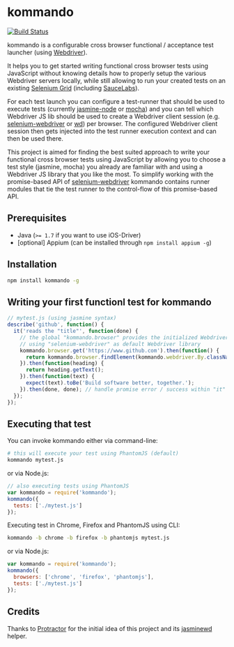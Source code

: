 # kommando

[![Build Status](https://travis-ci.org/uxebu/kommando.png?branch=master)](https://travis-ci.org/uxebu/kommando)

kommando is a configurable cross browser functional / acceptance test launcher
(using [Webdriver](http://code.google.com/p/selenium/)).

It helps you to get started writing functional cross browser tests using JavaScript without knowing
details how to properly setup the various Webdriver servers locally, while still allowing to run
your created tests on an existing [Selenium Grid](http://code.google.com/p/selenium/wiki/Grid2)
(including [SauceLabs](http://saucelabs.com/)).

For each test launch you can configure a test-runner that should be used to execute tests (currently
[jasmine-node](https://npmjs.org/package/jasmine-node) or [mocha](https://npmjs.org/package/mocha))
and you can tell which Webdriver JS lib should be used to create a Webdriver client session (e.g.
[selenium-webdriver](https://npmjs.org/package/selenium-webdriver) or
[wd](https://npmjs.org/package/wd)) per browser. The configured Webdriver client session then gets
injected into the test runner execution context and can then be used there.

This project is aimed for finding the best suited approach to write your functional cross browser
tests using JavaScript by allowing you to choose a test style (jasmine, mocha) you already are
familiar with and using a Webdriver JS library that you like the most. To simplify working with the
promise-based API of [selenium-webdriver](https://npmjs.org/package/selenium-webdriver) kommando
contains runner modules that tie the test runner to the control-flow of this promise-based API.

## Prerequisites

- Java (`>= 1.7` if you want to use iOS-Driver)
- [optional] Appium (can be installed through `npm install appium -g`)

## Installation

~~~bash
npm install kommando -g
~~~

## Writing your first functionl test for kommando

~~~js
// mytest.js (using jasmine syntax)
describe('github', function() {
  it('reads the "title"', function(done) {
    // the global "kommando.browser" provides the initialized Webdriver session
    // using "selenium-webdriver" as default Webdriver library
    kommando.browser.get('https://www.github.com').then(function() {
      return kommando.browser.findElement(kommando.webdriver.By.className('heading'));
    }).then(function(heading) {
      return heading.getText();
    }).then(function(text) {
      expect(text).toBe('Build software better, together.');
    }).then(done, done); // handle promise error / success within "it"
  });
});
~~~

## Executing that test

You can invoke kommando either via command-line:

~~~bash
# this will execute your test using PhantomJS (default)
kommando mytest.js
~~~

or via Node.js:

~~~js
// also executing tests using PhantomJS
var kommando = require('kommando');
kommando({
  tests: ['./mytest.js']
});
~~~

Executing test in Chrome, Firefox and PhantomJS using CLI:

~~~bash
kommando -b chrome -b firefox -b phantomjs mytest.js
~~~

or via Node.js:

~~~js
var kommando = require('kommando');
kommando({
  browsers: ['chrome', 'firefox', 'phantomjs'],
  tests: ['./mytest.js']
});
~~~

## Credits

Thanks to [Protractor](https://github.com/angular/protractor) for the initial idea of this project
and its [jasminewd](https://github.com/angular/protractor/tree/master/jasminewd) helper.
